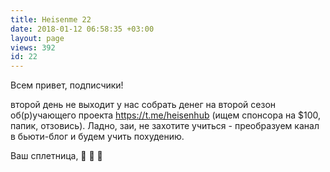 ```yaml
---
title: Heisenme 22
date: 2018-01-12 06:58:35 +03:00
layout: page
views: 392
id: 22
---
```


Всем привет, подписчики!

второй день не выходит у нас собрать денег на второй сезон об(р)учающего проекта https://t.me/heisenhub (ищем спонсора на $100, папик, отзовись). Ладно, заи, не захотите учиться - преобразуем канал в бьюти-блог и будем учить похудению.

Ваш  сплетница,
💖 💖 💖


